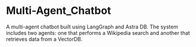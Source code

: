 # Multi-Agent_Chatbot
A multi-agent chatbot built using LangGraph and Astra DB. The system includes two agents: one that performs a Wikipedia search and another that retrieves data from a VectorDB.
